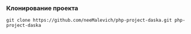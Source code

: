 ### Клонирование проекта
```
git clone https://github.com/neeMalevich/php-project-daska.git php-project-daska
```
